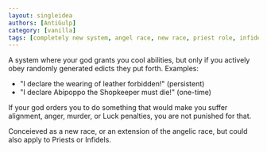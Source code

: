 ```yaml
---
layout: singleidea
authors: [AntiGulp]
category: [vanilla]
tags: [completely new system, angel race, new race, priest role, infidel]
---
```

A system where your god grants you cool abilities, but only if you actively obey
randomly generated edicts they put forth. Examples:
* "I declare the wearing of leather forbidden!" (persistent)
* "I declare Abipoppo the Shopkeeper must die!" (one-time)

If your god orders you to do something that would make you suffer alignment,
anger, murder, or Luck penalties, you are not punished for that.

Conceieved as a new race, or an extension of the angelic race, but could also
apply to Priests or Infidels.

